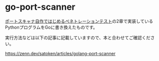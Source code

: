# go-port-scanner

[ポートスキャナ自作ではじめるペネトレーションテスト](https://www.oreilly.co.jp/books/9784814400423/)の2章で実装している
PythonプログラムをGoに書き換えたものです。

実行方法などは以下の記事に記載していますので、本と合わせてご確認ください。

https://zenn.dev/satoken/articles/golang-port-scanner
